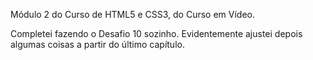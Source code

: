 Módulo 2 do Curso de HTML5 e CSS3, do Curso em Vídeo.

Completei fazendo o Desafio 10 sozinho. Evidentemente ajustei depois algumas coisas a partir do último capítulo.
